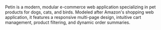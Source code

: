Petin is a modern, modular e-commerce web application specializing in pet products for dogs, cats, and birds.
Modeled after Amazon's shopping web application, it features a responsive multi-page design, intuitive cart management, product filtering, and dynamic order summaries.
